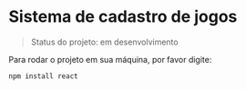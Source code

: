 <h1>Sistema de cadastro de jogos</h1>

> Status do projeto: em desenvolvimento

Para rodar o projeto em sua máquina, por favor digite:

```
npm install react
```
